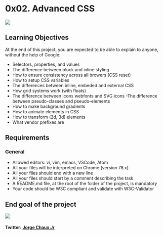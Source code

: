 # 0x02. Advanced CSS
![](https://holbertonintranet.s3.amazonaws.com/uploads/medias/2019/12/ce6718f1b55e6c1580c6.jpg?X-Amz-Algorithm=AWS4-HMAC-SHA256&X-Amz-Credential=AKIARDDGGGOUWMNL5ANN%2F20200728%2Fus-east-1%2Fs3%2Faws4_request&X-Amz-Date=20200728T211300Z&X-Amz-Expires=86400&X-Amz-SignedHeaders=host&X-Amz-Signature=aa4a991cea2ac94ce436e7f048baded315a8172697d4a7c6fa3677bda2ffa451)

## Learning Objectives
At the end of this project, you are expected to be able to explain to anyone, without the help of Google:
- Selectors, properties, and values
- The difference between block and inline styling
- How to ensure consistency across all browers (CSS reset)
- How to setup CSS variables
- The differences between inline, embeded and external CSS
- How grid systems work (with floats)
- The difference between icons webfonts and SVG icons
-The difference between pseudo-classes and pseudo-elements
- How to make background gradients
- How to animate elements in CSS
- How to transform (2d, 3d) elements
- What vendor prefixes are
## Requirements
### General
- Allowed editors: vi, vim, emacs, VSCode, Atom
- All your files will be interpreted on Chrome (version 78.x)
- All your files should end with a new line
- All your files should start by a comment describing the task
- A README.md file, at the root of the folder of the project, is mandatory
- Your code should be W3C compliant and validate with W3C-Validator
## End goal of the project
![](https://holbertonintranet.s3.amazonaws.com/uploads/medias/2019/10/b9a220ba79af9ede6fc5.png?X-Amz-Algorithm=AWS4-HMAC-SHA256&X-Amz-Credential=AKIARDDGGGOUWMNL5ANN%2F20200728%2Fus-east-1%2Fs3%2Faws4_request&X-Amz-Date=20200728T211300Z&X-Amz-Expires=86400&X-Amz-SignedHeaders=host&X-Amz-Signature=318ce30aeba7eb7eb09f1a689994981d0211be838283fdc621671e8c2382a2a5)
#### Twitter: [Jorge Chaux Jr](https://twitter.com/jorgechauxjr)
